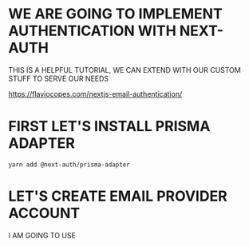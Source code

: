# WE ARE GOING TO IMPLEMENT AUTHENTICATION WITH NEXT-AUTH

THIS IS A HELPFUL TUTORIAL, WE CAN EXTEND WITH OUR CUSTOM STUFF TO SERVE OUR NEEDS

<https://flaviocopes.com/nextjs-email-authentication/>

# FIRST LET'S INSTALL PRISMA ADAPTER

```
yarn add @next-auth/prisma-adapter
```

# LET'S CREATE EMAIL PROVIDER ACCOUNT

I AM GOING TO USE 
